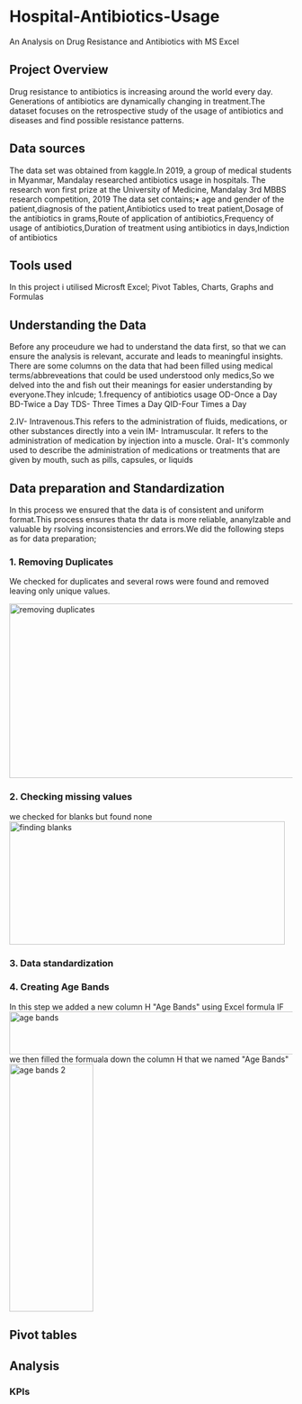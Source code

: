 # Hospital-Antibiotics-Usage
 An Analysis on Drug Resistance and Antibiotics with MS Excel
## Project Overview
Drug resistance to antibiotics is increasing around the world every day. Generations of antibiotics are dynamically changing in treatment.The dataset focuses on the retrospective study of the usage of antibiotics and diseases and find possible resistance patterns.
## Data sources
The data set was obtained from kaggle.In 2019, a group of medical students in Myanmar, Mandalay researched antibiotics usage in hospitals. The research won first prize at the University of Medicine, Mandalay 3rd MBBS research competition, 2019
The data set contains;•	age and gender of the patient,diagnosis of the patient,Antibiotics used to treat patient,Dosage of the antibiotics in grams,Route of application of antibiotics,Frequency of usage of antibiotics,Duration of treatment using antibiotics in days,Indiction of antibiotics
## Tools used
In this project i utilised Microsft Excel;
Pivot Tables, Charts, Graphs and Formulas
## Understanding the Data
Before any proceudure we had to understand the data first, so that we can ensure the analysis is relevant, accurate and leads to meaningful insights. There are some columns on the data that had been filled using medical terms/abbreveations that could be used understood only medics,So we delved into the and fish out their meanings for easier understanding by everyone.They inlcude;
1.frequency of antibiotics usage
OD-Once a Day
BD-Twice a Day
TDS- Three Times a Day
QID-Four Times a Day

2.IV- Intravenous.This refers to the administration of fluids, medications, or other substances directly into a vein
IM- Intramuscular. It refers to the administration of medication by injection into a muscle. 
Oral- It's commonly used to describe the administration of medications or treatments that are given by mouth, such as pills, capsules, or liquids

## Data preparation and Standardization
In this process we ensured that the data is of consistent and uniform format.This process ensures thata thr data is more reliable, ananylzable and valuable by rsolving inconsistencies and errors.We did the following steps as for data preparation;
 ### 1. Removing Duplicates
 We checked for duplicates and several rows were found and removed leaving only unique values.
 
   <img width="1161" height="310" alt="removing duplicates" src="https://github.com/user-attachments/assets/1ed2c539-cbcc-4ac7-adaa-d06a33ce0d44" />

 ### 2. Checking missing values
 we checked for blanks but found none
   <img width="490" height="219" alt="finding blanks" src="https://github.com/user-attachments/assets/9c9a246f-edf4-469d-9697-4b46a50d986e" />

 ### 3. Data standardization
 
 ### 4. Creating Age Bands
  In this step we added a new column H "Age Bands" using Excel formula IF
  <img width="1215" height="76" alt="age bands" src="https://github.com/user-attachments/assets/2fc22b8f-87aa-4c7b-bfe6-02108a228894" /> 
we then filled the formuala down the column H that we named "Age Bands"
<img width="149" height="440" alt="age bands 2" src="https://github.com/user-attachments/assets/76852e14-7f65-489d-9071-dbac951641a6" />

## Pivot tables
## Analysis
### KPIs

